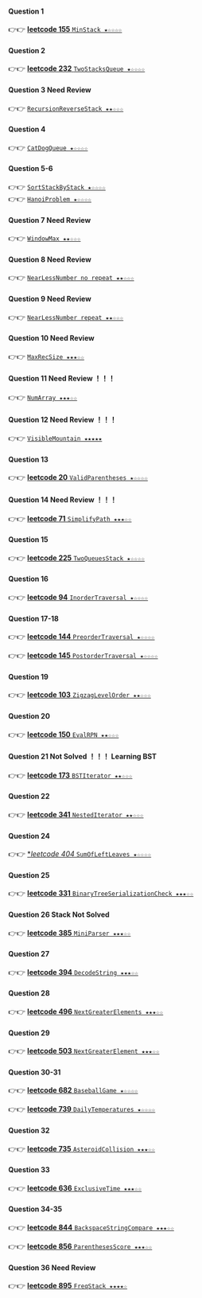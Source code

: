 #### Question 1 
👉👉  [**leetcode 155** `MinStack ★☆☆☆☆`](https://github.com/jevishoo/algorithm_learning/blob/master/code/StackQueue/MinStack.java)
#### Question 2
👉👉  [**leetcode 232** `TwoStacksQueue ★☆☆☆☆`](https://github.com/jevishoo/algorithm_learning/blob/master/code/StackQueue/TwoStacksQueue.java)
#### Question 3 Need Review
👉👉  [`RecursionReverseStack ★★☆☆☆`](https://github.com/jevishoo/algorithm_learning/blob/master/code/StackQueue/RecursionReverseStack.java)
#### Question 4 
👉👉  [`CatDogQueue ★☆☆☆☆`](https://github.com/jevishoo/algorithm_learning/blob/master/code/StackQueue/CatDogQueue.java)
#### Question 5-6
👉👉  [`SortStackByStack ★☆☆☆☆`](https://github.com/jevishoo/algorithm_learning/blob/master/code/StackQueue/SortStackByStack.java)    
👉👉  [`HanoiProblem ★☆☆☆☆`](https://github.com/jevishoo/algorithm_learning/blob/master/code/StackQueue/HanoiProblem.java)    
#### Question 7 Need Review
👉👉  [`WindowMax ★★☆☆☆`](https://github.com/jevishoo/algorithm_learning/blob/master/code/StackQueue/WindowMax.java)
#### Question 8 Need Review
👉👉  [`NearLessNumber no repeat ★★☆☆☆`](https://github.com/jevishoo/algorithm_learning/blob/master/code/StackQueue/NearLessNumber.java)
#### Question 9 Need Review
👉👉  [`NearLessNumber repeat ★★☆☆☆`](https://github.com/jevishoo/algorithm_learning/blob/master/code/StackQueue/NearLessNumber.java)
#### Question 10 Need Review
👉👉  [`MaxRecSize ★★★☆☆`](https://github.com/jevishoo/algorithm_learning/blob/master/code/StackQueue/MaxRecSize.java)
#### Question 11 Need Review ！！！
👉👉  [`NumArray ★★★☆☆`](https://github.com/jevishoo/algorithm_learning/blob/master/code/StackQueue/NumArray.java)
#### Question 12 Need Review ！！！
👉👉  [`VisibleMountain ★★★★★`](https://github.com/jevishoo/algorithm_learning/blob/master/code/StackQueue/VisibleMountain.java)
#### Question 13 
👉👉  [**leetcode 20** `ValidParentheses ★☆☆☆☆`](https://github.com/jevishoo/algorithm_learning/blob/master/code/StackQueue/ValidParentheses.java)
#### Question 14 Need Review ！！！
👉👉  [**leetcode 71** `SimplifyPath ★★★☆☆`](https://github.com/jevishoo/algorithm_learning/blob/master/code/StackQueue/SimplifyPath.java)
#### Question 15
👉👉  [**leetcode 225** `TwoQueuesStack ★☆☆☆☆`](https://github.com/jevishoo/algorithm_learning/blob/master/code/StackQueue/TwoQueuesStack.java)
#### Question 16
👉👉  [**leetcode 94** `InorderTraversal ★☆☆☆☆`](https://github.com/jevishoo/algorithm_learning/blob/master/code/StackQueue/InorderTraversal.java)
#### Question 17-18
👉👉  [**leetcode 144** `PreorderTraversal ★☆☆☆☆`](https://github.com/jevishoo/algorithm_learning/blob/master/code/StackQueue/PreorderTraversal.java)

👉👉  [**leetcode 145** `PostorderTraversal ★☆☆☆☆`](https://github.com/jevishoo/algorithm_learning/blob/master/code/StackQueue/PostorderTraversal.java)
#### Question 19
👉👉  [**leetcode 103** `ZigzagLevelOrder ★★☆☆☆`](https://github.com/jevishoo/algorithm_learning/blob/master/code/StackQueue/ZigzagLevelOrder.java)
#### Question 20
👉👉  [**leetcode 150** `EvalRPN ★★☆☆☆`](https://github.com/jevishoo/algorithm_learning/blob/master/code/StackQueue/EvalRPN.java)
#### Question 21 Not Solved ！！！ Learning BST
👉👉  [**leetcode 173** `BSTIterator ★★☆☆☆`](https://github.com/jevishoo/algorithm_learning/blob/master/code/StackQueue/BSTIterator.java)
#### Question 22
👉👉  [**leetcode 341** `NestedIterator ★★☆☆☆`](https://github.com/jevishoo/algorithm_learning/blob/master/code/StackQueue/NestedIterator.java)
#### Question 24
👉👉  [**leetcode 404* `SumOfLeftLeaves ★☆☆☆☆`](https://github.com/jevishoo/algorithm_learning/blob/master/code/StackQueue/SumOfLeftLeaves.java)
#### Question 25
👉👉  [**leetcode 331** `BinaryTreeSerializationCheck ★★★☆☆`](https://github.com/jevishoo/algorithm_learning/blob/master/code/StackQueue/BinaryTreeSerializationCheck.java)
#### Question 26 Stack Not Solved
👉👉  [**leetcode 385** `MiniParser ★★★☆☆`](https://github.com/jevishoo/algorithm_learning/blob/master/code/StackQueue/MiniParser.java)
#### Question 27
👉👉  [**leetcode 394** `DecodeString ★★★☆☆`](https://github.com/jevishoo/algorithm_learning/blob/master/code/StackQueue/DecodeString.java)
#### Question 28
👉👉  [**leetcode 496** `NextGreaterElements ★★★☆☆`](https://github.com/jevishoo/algorithm_learning/blob/master/code/StackQueue/NextGreaterElements.java)
#### Question 29
👉👉  [**leetcode 503** `NextGreaterElement ★★★☆☆`](https://github.com/jevishoo/algorithm_learning/blob/master/code/StackQueue/NextGreaterElement.java)
#### Question 30-31
👉👉  [**leetcode 682** `BaseballGame ★☆☆☆☆`](https://github.com/jevishoo/algorithm_learning/blob/master/code/StackQueue/BaseballGame.java)

👉👉  [**leetcode 739** `DailyTemperatures ★☆☆☆☆`](https://github.com/jevishoo/algorithm_learning/blob/master/code/StackQueue/DailyTemperatures.java)
#### Question 32
👉👉  [**leetcode 735** `AsteroidCollision ★★★☆☆`](https://github.com/jevishoo/algorithm_learning/blob/master/code/StackQueue/AsteroidCollision.java)
#### Question 33
👉👉  [**leetcode 636** `ExclusiveTime ★★★☆☆`](https://github.com/jevishoo/algorithm_learning/blob/master/code/StackQueue/ExclusiveTime.java)
#### Question 34-35
👉👉  [**leetcode 844** `BackspaceStringCompare ★★★☆☆`](https://github.com/jevishoo/algorithm_learning/blob/master/code/StackQueue/BackspaceStringCompare.java)

👉👉  [**leetcode 856** `ParenthesesScore ★★★☆☆`](https://github.com/jevishoo/algorithm_learning/blob/master/code/StackQueue/ParenthesesScore.java)
#### Question 36 Need Review
👉👉  [**leetcode 895** `FreqStack ★★★★☆`](https://github.com/jevishoo/algorithm_learning/blob/master/code/StackQueue/FreqStack.java)
